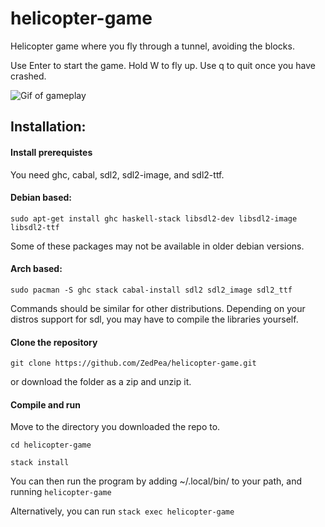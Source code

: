 # helicopter-game

Helicopter game where you fly through a tunnel, avoiding the blocks.

Use Enter to start the game. Hold W to fly up. Use q to quit once you have crashed.

![Gif of gameplay](game.gif?raw=true "Game gif")

## Installation:

#### Install prerequistes
You need ghc, cabal, sdl2, sdl2-image, and sdl2-ttf.

#### Debian based:
`sudo apt-get install ghc haskell-stack libsdl2-dev libsdl2-image libsdl2-ttf`

Some of these packages may not be available in older debian versions.

#### Arch based:
`sudo pacman -S ghc stack cabal-install sdl2 sdl2_image sdl2_ttf`

Commands should be similar for other distributions. Depending on your distros support for sdl, you may have to compile the libraries yourself.

#### Clone the repository
`git clone https://github.com/ZedPea/helicopter-game.git`

or download the folder as a zip and unzip it.

#### Compile and run
Move to the directory you downloaded the repo to.

`cd helicopter-game`

`stack install`

You can then run the program by adding ~/.local/bin/ to your path, and running `helicopter-game`

Alternatively, you can run `stack exec helicopter-game`
